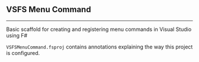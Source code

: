 ## VSFS Menu Command
----------------------------

Basic scaffold for creating and registering menu commands in Visual Studio using F#

`VSFSMenuCommand.fsproj` contains annotations explaining the way this project is configured.